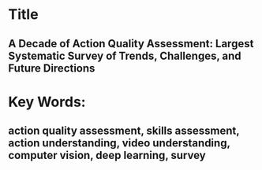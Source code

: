 # Title
## A Decade of Action Quality Assessment: Largest Systematic Survey of Trends, Challenges, and Future Directions
# Key Words:
## action quality assessment, skills assessment, action understanding, video understanding, computer vision, deep learning, survey
